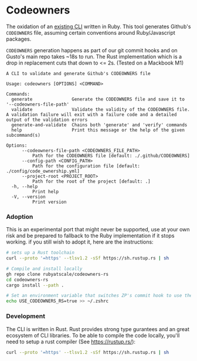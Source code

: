 # Codeowners
The oxidation of an [existing CLI](https://github.com/rubyatscale/code_ownership) written in Ruby.
This tool generates Github's `CODEOWNERS` file, assuming certain conventions around Ruby/Javascript packages.

`CODEOWNERS` generation happens as part of our git commit hooks and on Gusto's main repo takes ~18s to run. The Rust implementation which is a drop in replacement cuts that down to <= 2s. (Tested on a Mackbook M1)

```
A CLI to validate and generate Github's CODEOWNERS file

Usage: codeowners [OPTIONS] <COMMAND>

Commands:
  generate               Generate the CODEOWNERS file and save it to '--codeowners-file-path'
  validate               Validate the validity of the CODEOWNERS file. A validation failure will exit with a failure code and a detailed output of the validation errors
  generate-and-validate  Chains both 'generate' and 'verify' commands
  help                   Print this message or the help of the given subcommand(s)

Options:
      --codeowners-file-path <CODEOWNERS_FILE_PATH>
          Path for the CODEOWNERS file [default: ./.github/CODEOWNERS]
      --config-path <CONFIG_PATH>
          Path for the configuration file [default: ./config/code_ownership.yml]
      --project-root <PROJECT_ROOT>
          Path for the root of the project [default: .]
  -h, --help
          Print help
  -V, --version
          Print version
```

### Adoption
This is an experimental port that might never be supported, use at your own risk and be prepared to fallback to the Ruby implementation if it stops working. if you still wish to adopt it, here are the instructions:

```bash
# sets up a Rust toolchain
curl --proto '=https' --tlsv1.2 -sSf https://sh.rustup.rs | sh

# Compile and install locally
gh repo clone rubyatscale/codeowners-rs
cd codeowners-rs
cargo install --path .

# Set an environment variable that switches ZP's commit hook to use the globally installed binary
echo USE_CODEOWNERS_RS=true >> ~/.zshrc
```

### Development
The CLI is written in Rust. Rust provides strong type gurantees and an great ecosystem of CLI libraries. To be able to compile the code locally, you'll need to setup a rust compiler (See https://rustup.rs/):

```bash
curl --proto '=https' --tlsv1.2 -sSf https://sh.rustup.rs | sh
```
